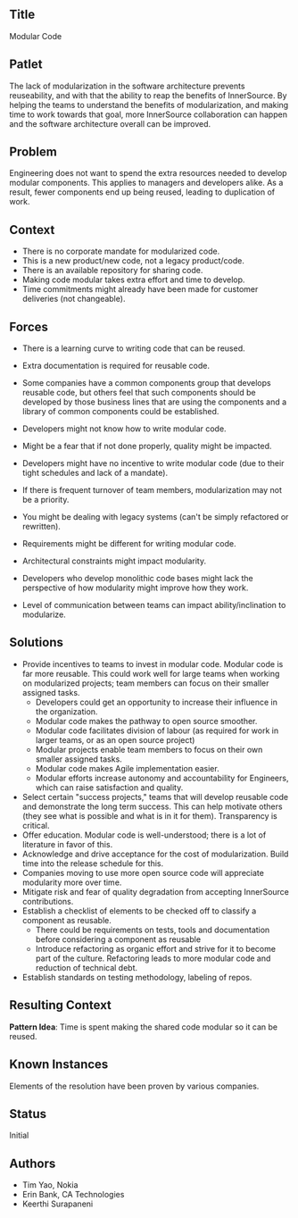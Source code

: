 ## Title

Modular Code

## Patlet

The lack of modularization in the software architecture prevents reuseability, and with that the ability to reap the benefits of InnerSource. By helping the teams to understand the benefits of modularization, and making time to work towards that goal, more InnerSource collaboration can happen and the software architecture overall can be improved.

## Problem

Engineering does not want to spend the extra resources needed to develop modular components. This applies to managers and developers alike. As a result, fewer components end up being reused, leading to duplication of work.

## Context

* There is no corporate mandate for modularized code.
* This is a new product/new code, not a legacy product/code.
* There is an available repository for sharing code.
* Making code modular takes extra effort and time to develop.
* Time commitments might already have been made for customer deliveries (not changeable).

## Forces

* There is a learning curve to writing code that can be reused.
* Extra documentation is required for reusable code.
* Some companies have a common components group that develops reusable code, but others feel that such components should be developed by those business lines that are using the components and a library of common components could be established.
* Developers might not know how to write modular code.

* Might be a fear that if not done properly, quality might be impacted.
* Developers might have no incentive to write modular code (due to their tight schedules and lack of a mandate).
* If there is frequent turnover of team members, modularization may not be a priority.
* You might be dealing with legacy systems (can't be simply refactored or rewritten).
* Requirements might be different for writing modular code.
* Architectural constraints might impact modularity.
* Developers who develop monolithic code bases might lack the perspective of how modularity might improve how they work.
* Level of communication between teams can impact ability/inclination to modularize.

## Solutions

* Provide incentives to teams to invest in modular code. Modular code is far more reusable. This could work well for large teams when working on modularized projects; team members can focus on their smaller assigned tasks.
    - Developers could get an opportunity to increase their influence in the organization.
    - Modular code makes the pathway to open source smoother.
    - Modular code facilitates division of labour (as required for work in larger teams, or as an open source project)
    - Modular projects enable team members to focus on their own smaller assigned tasks.
    - Modular code makes Agile implementation easier.
    - Modular efforts increase autonomy and accountability for Engineers, which can raise satisfaction and quality.
* Select certain "success projects," teams that will develop reusable code and demonstrate the long term success. This can help motivate others (they see what is possible and what is in it for them). Transparency is critical.
* Offer education. Modular code is well-understood; there is a lot of literature in favor of this.
* Acknowledge and drive acceptance for the cost of modularization. Build time into the release schedule for this.
* Companies moving to use more open source code will appreciate modularity more over time.
* Mitigate risk and fear of quality degradation from accepting InnerSource contributions.
* Establish a checklist of elements to be checked off to classify a component as reusable.
    - There could be requirements on tests, tools and documentation before considering a component as reusable
    - Introduce refactoring as organic effort and strive for it to become part of the culture. Refactoring leads to more modular code and reduction of technical debt.
* Establish standards on testing methodology, labeling of repos.

## Resulting Context

**Pattern Idea**: Time is spent making the shared code modular so it can be reused.  

## Known Instances

Elements of the resolution have been proven by various companies.

## Status

Initial

## Authors  

* Tim Yao, Nokia
* Erin Bank, CA Technologies
* Keerthi Surapaneni
